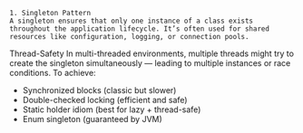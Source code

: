 	1. Singleton Pattern
	A singleton ensures that only one instance of a class exists throughout the application lifecycle. It’s often used for shared resources like configuration, logging, or connection pools.

Thread-Safety
In multi-threaded environments, multiple threads might try to create the singleton simultaneously — leading to multiple instances or race conditions.
To achieve:
- Synchronized blocks (classic but slower)
- Double-checked locking (efficient and safe)
- Static holder idiom (best for lazy + thread-safe)
- Enum singleton (guaranteed by JVM)
